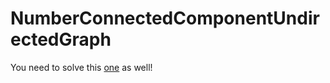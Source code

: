 # NumberConnectedComponentUndirectedGraph


You need to solve this [one](https://leetcode.com/problems/number-of-provinces/) as well!